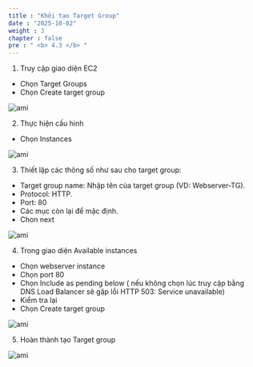 ```yaml
---
title : "Khởi tạo Target Group"
date : "2025-10-02"
weight : 3
chapter : false
pre : " <b> 4.3 </b> "
---
```



1. Truy cập giao diện EC2
-	Chọn Target Groups
-	Chọn Create target group

![ami](/images/createautoscaling/target-group-setup-01.png?featherlight=false&width=90pc)

2. Thực hiện cấu hình
-	Chọn Instances

![ami](/images/createautoscaling/target-group-setup-02.png?featherlight=false&width=90pc)

3. Thiết lập các thông số như sau cho target group:
-	Target group name: Nhập tên của target group (VD: Webserver-TG).
-	Protocol: HTTP.
-	Port: 80
-	Các mục còn lại để mặc định.
-	Chon next

![ami](/images/createautoscaling/target-group-setup-03.png?featherlight=false&width=90pc)

4. Trong giao diện Available instances
-	Chọn webserver instance
-	Chọn port 80
-	Chọn Include as pending below ( nếu không chọn lúc truy cập bằng DNS Load Balancer sẽ gặp lỗi HTTP 503: Service unavailable)
-	Kiểm tra lại
-	Chọn Create target group

![ami](/images/createautoscaling/target-group-setup-04.png?featherlight=false&width=90pc)

5. Hoàn thành tạo Target group

![ami](/images/createautoscaling/target-group-setup-05.png?featherlight=false&width=90pc)
